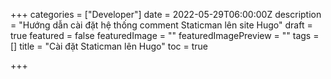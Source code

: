 +++
categories = ["Developer"]
date = 2022-05-29T06:00:00Z
description = "Hướng dẫn cài đặt hệ thống comment Staticman lên site Hugo"
draft = true
featured = false
featuredImage = ""
featuredImagePreview = ""
tags = []
title = "Cài đặt Staticman lên Hugo"
toc = true

+++
